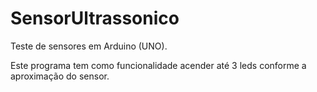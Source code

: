 # SensorUltrassonico
 Teste de sensores em Arduino (UNO).

 Este programa tem como funcionalidade acender até 3 leds conforme a aproximação do sensor.
